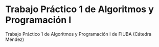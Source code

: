 # Trabajo Práctico 1 de Algoritmos y Programación I

Trabajo Práctico 1 de Algoritmos y Programación I de FIUBA (Cátedra Méndez)
